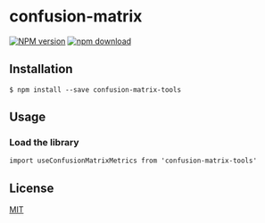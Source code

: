 # confusion-matrix

[![NPM version][npm-image]][npm-url]
[![npm download][download-image]][download-url]

## Installation

`$ npm install --save confusion-matrix-tools`

## Usage

### Load the library

```react
import useConfusionMatrixMetrics from 'confusion-matrix-tools'
```

## License

[MIT](./LICENSE)

[npm-image]: https://img.shields.io/npm/v/confusion-matrix-tools.svg?style=flat-square
[npm-url]: https://www.npmjs.com/package/confusion-matrix-tools
[download-image]: https://img.shields.io/npm/dm/confusion-matrix-tools.svg?style=flat-square
[download-url]: https://www.npmjs.org/package/confusion-matrix-tools
